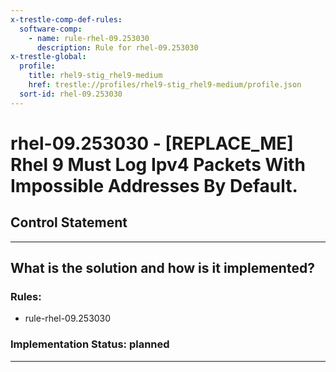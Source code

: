 ```yaml
---
x-trestle-comp-def-rules:
  software-comp:
    - name: rule-rhel-09.253030
      description: Rule for rhel-09.253030
x-trestle-global:
  profile:
    title: rhel9-stig_rhel9-medium
    href: trestle://profiles/rhel9-stig_rhel9-medium/profile.json
  sort-id: rhel-09.253030
---
```


# rhel-09.253030 - \[REPLACE_ME\] Rhel 9 Must Log Ipv4 Packets With Impossible Addresses By Default.

## Control Statement

______________________________________________________________________

## What is the solution and how is it implemented?

<!-- For implementation status enter one of: implemented, partial, planned, alternative, not-applicable -->

<!-- Note that the list of rules under ### Rules: is read-only and changes will not be captured after assembly to JSON -->

<!-- Add control implementation description here for control: rhel-09.253030 -->

### Rules:

  - rule-rhel-09.253030

### Implementation Status: planned

______________________________________________________________________
